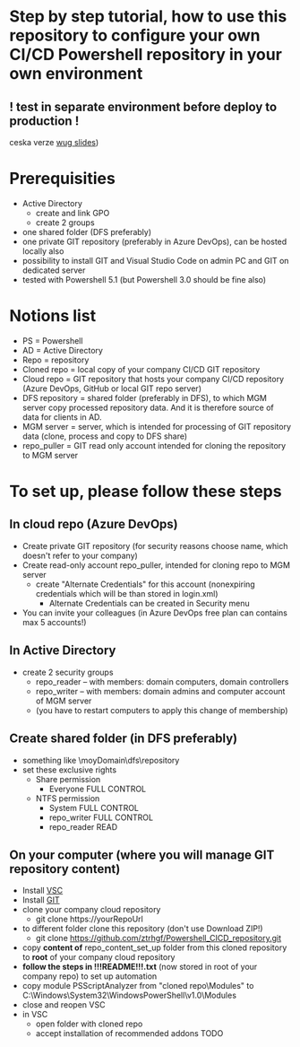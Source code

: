 # Step by step tutorial, how to use this repository to configure your own CI/CD Powershell repository in your own environment

## ! test in separate environment before deploy to production !

ceska verze [wug slides](https://github.com/ztrhgf/Powershell_CICD_repository/blob/master/jak%20zprovoznit%20CICD%20Powershell%20repo.pptx))


# Prerequisities
- Active Directory
  - create and link GPO
  - create 2 groups
- one shared folder (DFS preferably)
- one private GIT repository (preferably in Azure DevOps), can be hosted locally also 
- possibility to install GIT and Visual Studio Code on admin PC and GIT on dedicated server
- tested with Powershell 5.1 (but Powershell 3.0 should be fine also)

# Notions list
- PS = Powershell
- AD = Active Directory 
- Repo = repository
- Cloned repo = local copy of your company CI/CD GIT repository
- Cloud repo = GIT repository that hosts your company CI/CD repository (Azure DevOps, GitHub or local GIT repo server)
- DFS repository = shared folder (preferably in DFS), to which MGM server copy processed repository data. And it is therefore source of data for clients in AD.
- MGM server = server, which is intended for processing of GIT repository data (clone, process and copy to DFS share)
- repo_puller = GIT read only account intended for cloning the repository to MGM server


# To set up, please follow these steps 
## In cloud repo (Azure DevOps)
- Create private GIT repository (for security reasons choose name, which doesn't refer to your company)
- Create read-only account repo_puller, intended for cloning repo to MGM server
  - create "Alternate Credentials" for this account (nonexpiring credentials which will be than stored in login.xml)
    - Alternate Credentials can be created in Security menu
- You can invite your colleagues (in Azure DevOps free plan can contains max 5 accounts!)

## In Active Directory
- create 2 security groups
  - repo_reader – with members: domain computers, domain controllers
  - repo_writer – with members: domain admins and computer account of MGM server
  - (you have to restart computers to apply this change of membership)

## Create shared folder (in DFS preferably)
- something like \\moyDomain\dfs\repository
- set these exclusive rights
  - Share permission
    - Everyone FULL CONTROL
  - NTFS permission
    - System FULL CONTROL
    - repo_writer FULL CONTROL
    - repo_reader READ
    
## On your computer (where you will manage GIT repository content)
- Install [VSC](https://code.visualstudio.com/download)
- Install [GIT](https://git-scm.com/download/win)
- clone your company cloud repository
  - git clone https://yourRepoUrl
- to different folder clone this repository (don't use Download ZIP!)
  - git clone https://github.com/ztrhgf/Powershell_CICD_repository.git
- copy **content of** repo_content_set_up folder from this cloned repository to **root** of your company cloud repository
- **follow the steps in !!!README!!!.txt** (now stored in root of your company repo) to set up automation
- copy module PSScriptAnalyzer from "cloned repo\Modules" to C:\Windows\System32\WindowsPowerShell\v1.0\Modules
- close and reopen VSC
- in VSC
  - open folder with cloned repo
  - accept installation of recommended addons
  TODO
